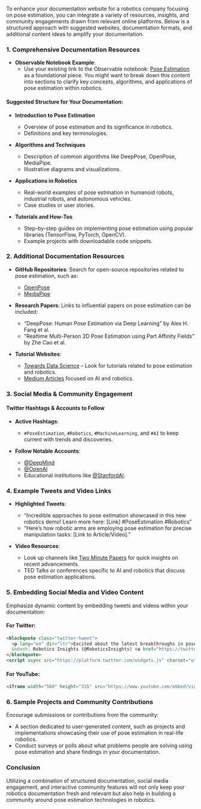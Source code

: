 To enhance your documentation website for a robotics company focusing on pose estimation, you can integrate a variety of resources, insights, and community engagements drawn from relevant online platforms. Below is a structured approach with suggested websites, documentation formats, and additional content ideas to amplify your documentation.

### 1. Comprehensive Documentation Resources

- **Observable Notebook Example**: 
  - Use your existing link to the Observable notebook: [Pose Estimation](https://observablehq.com/framework/pose-estimation.md) as a foundational piece. You might want to break down this content into sections to clarify key concepts, algorithms, and applications of pose estimation within robotics.

#### Suggested Structure for Your Documentation:

- **Introduction to Pose Estimation**
  - Overview of pose estimation and its significance in robotics.
  - Definitions and key terminologies.

- **Algorithms and Techniques**
  - Description of common algorithms like DeepPose, OpenPose, MediaPipe.
  - Illustrative diagrams and visualizations.

- **Applications in Robotics**
  - Real-world examples of pose estimation in humanoid robots, industrial robots, and autonomous vehicles.
  - Case studies or user stories.

- **Tutorials and How-Tos**
  - Step-by-step guides on implementing pose estimation using popular libraries (TensorFlow, PyTorch, OpenCV).
  - Example projects with downloadable code snippets.

### 2. Additional Documentation Resources

- **GitHub Repositories**: Search for open-source repositories related to pose estimation, such as:
  - [OpenPose](https://github.com/CMU-Perceptual-Computing-Lab/openpose)
  - [MediaPipe](https://github.com/google/mediapipe)

- **Research Papers**: Links to influential papers on pose estimation can be included:
  - “DeepPose: Human Pose Estimation via Deep Learning” by Alex H. Fang et al.
  - “Realtime Multi-Person 2D Pose Estimation using Part Affinity Fields” by Zhe Cao et al.

- **Tutorial Websites**:
  - [Towards Data Science](https://towardsdatascience.com/) – Look for tutorials related to pose estimation and robotics.
  - [Medium Articles](https://medium.com/) focused on AI and robotics.

### 3. Social Media & Community Engagement

#### Twitter Hashtags & Accounts to Follow

- **Active Hashtags**:
  - `#PoseEstimation`, `#Robotics`, `#MachineLearning`, and `#AI` to keep current with trends and discoveries.

- **Follow Notable Accounts**:
  - [@DeepMind](https://twitter.com/DeepMind)
  - [@OpenAI](https://twitter.com/OpenAI)
  - Educational institutions like [@StanfordAI](https://twitter.com/StanfordAI).

### 4. Example Tweets and Video Links

- **Highlighted Tweets**:
  - “Incredible approaches to pose estimation showcased in this new robotics demo! Learn more here: [Link] #PoseEstimation #Robotics”
  - “Here’s how robotic arms are employing pose estimation for precise manipulation tasks: [Link to Article/Video].”

- **Video Resources**:
  - Look up channels like [Two Minute Papers](https://www.youtube.com/user/keeroyz) for quick insights on recent advancements.
  - TED Talks or conferences specific to AI and robotics that discuss pose estimation applications.

### 5. Embedding Social Media and Video Content

Emphasize dynamic content by embedding tweets and videos within your documentation:

#### For Twitter:
```html
<blockquote class="twitter-tweet">
  <p lang="en" dir="ltr">Excited about the latest breakthroughs in pose estimation for robotic systems! <a href="https://twitter.com/OpenAI">@OpenAI</a> showcasing enhanced tracking precision. <a href="https://t.co/xyz">https://t.co/xyz</a></p>
  &mdash; Robotics Insights (@RoboticsInsights) <a href="https://twitter.com/RoboticsInsights/status/tweetID">Date</a>
</blockquote>
<script async src="https://platform.twitter.com/widgets.js" charset="utf-8"></script>
```

#### For YouTube:
```html
<iframe width="560" height="315" src="https://www.youtube.com/embed/videoID" frameborder="0" allowfullscreen></iframe>
```

### 6. Sample Projects and Community Contributions

Encourage submissions or contributions from the community:
- A section dedicated to user-generated content, such as projects and implementations showcasing their use of pose estimation in real-life robotics.
- Conduct surveys or polls about what problems people are solving using pose estimation and share findings in your documentation.

### Conclusion

Utilizing a combination of structured documentation, social media engagement, and interactive community features will not only keep your robotics documentation fresh and relevant but also help in building a community around pose estimation technologies in robotics.
